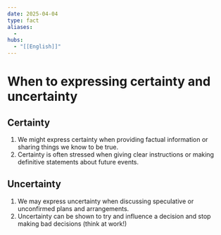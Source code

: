```yaml
---
date: 2025-04-04
type: fact
aliases:
  -
hubs:
  - "[[English]]"
---
```


# When to expressing certainty and uncertainty

## Certainty

1. We might express certainty when providing factual information or sharing things we know to be true.
2. Certainty is often stressed when giving clear instructions or making definitive statements about future events.

## Uncertainty

1. We may express uncertainty when discussing speculative or unconfirmed plans and arrangements.
2. Uncertainty can be shown to try and influence a decision and stop making bad decisions (think at work!)


